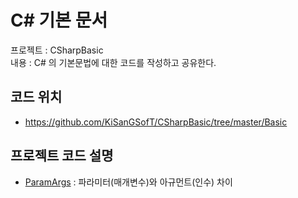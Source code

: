 # C# 기본 문서

프로젝트 : CSharpBasic \
내용 : C# 의 기본문법에 대한 코드를 작성하고 공유한다.

## 코드 위치

- https://github.com/KiSanGSofT/CSharpBasic/tree/master/Basic

## 프로젝트 코드 설명

- [ParamArgs](https://github.com/KiSanGSofT/CSharpBasic/tree/master/Basic/ParamArgs")
  : 파라미터(매개변수)와 아규먼트(인수) 차이
